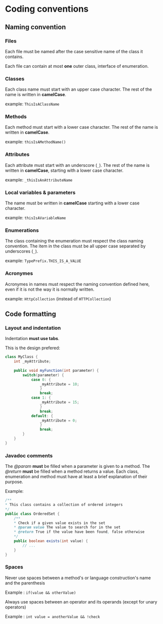 # Coding conventions

## Naming convention

### Files

Each file must be named after the case sensitive name of the class it contains.

Each file can contain at most **one** outer class, interface of enumeration.

### Classes

Each class name must start with an upper case character. The rest of the name is written in **camelCase**.

example: `ThisIsAClassName`

### Methods

Each method must start with a lower case character. The rest of the name is written in **camelCase**.

example: `thisIsAMethodName()`

### Attributes

Each attribute must start with an underscore (`_`). The rest of the name is written in **camelCase**, starting with a lower case character.

example: `_thisIsAnAttributeName`

### Local variables & parameters

The name must be written in **camelCase** starting with a lower case character.

example: `thisIsAVariableName`

### Enumerations

The class containing the enumeration must respect the class naming convention. The item in the class must be all upper case separated by underscores (`_`).

example: `TypePrefix.THIS_IS_A_VALUE`

### Acronymes

Acronymes in names must respect the naming convention defined here, even if it is not the way it is normally written.

example: `HttpCollection` (instead of `HTTPCollection`)

## Code formatting

### Layout and indentation

Indentation **must use tabs**.

This is the design prefered:

```java
class MyClass {
	int _myAttribute;
  
	public void myFunction(int parameter) {
		switch(parameter) {
			case 0: {
				_myAttribute = 10;
            	}
				break;
            case 1: {
				_myAttribute = 15;
            	}
				break;
			default: {
				_myAttribute = 0;
            	}
				break;
		}
	}
}
```

### Javadoc comments

The *@param* **must** be filled when a parameter is given to a method. The *@return* **must** be filled when a method returns a value. Each class, enumeration and method must have at least a brief explanation of their purpose.

Example:

```java
/**
* This class contains a collection of ordered integers
*/
public class OrderedSet {
	/**
	* Check if a given value exists in the set
	* @param value The value to search for in the set
	* @return True if the value have been found, false otherwise
	*/
	public boolean exists(int value) {
		// ...
	}
}
```



### Spaces

Never use spaces between a method's or language construction's name and the parenthesis

Example : `if(value && otherValue)`

Always use spaces between an operator and its operands (except for unary operators)

Example : `int value = anotherValue && !check`